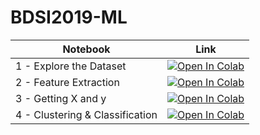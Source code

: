 # BDSI2019-ML

| Notebook | Link |
| ----------- | ----------- |
| 1 - Explore the Dataset | [![Open In Colab](https://colab.research.google.com/assets/colab-badge.svg)](https://colab.research.google.com/github/shengpu1126/BDSI2019-ML/blob/master/1%20-%20Explore%20the%20Dataset.ipynb) |
| 2 - Feature Extraction | [![Open In Colab](https://colab.research.google.com/assets/colab-badge.svg)](https://colab.research.google.com/github/shengpu1126/BDSI2019-ML/blob/master/2%20-%20Feature%20Extraction.ipynb) |
| 3 - Getting X and y | [![Open In Colab](https://colab.research.google.com/assets/colab-badge.svg)](https://colab.research.google.com/github/shengpu1126/BDSI2019-ML/blob/master/3%20-%20Getting%20X%20and%20y.ipynb) |
| 4 - Clustering & Classification | [![Open In Colab](https://colab.research.google.com/assets/colab-badge.svg)](https://colab.research.google.com/github/shengpu1126/BDSI2019-ML/blob/master/4%20-%20Clustering%20%26%20Classification.ipynb) |

